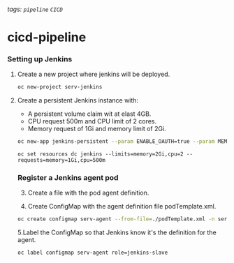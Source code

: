 ###### tags: `pipeline` `CICD`

# cicd-pipeline

### Setting up Jenkins

1. Create a new project where jenkins will be deployed.

    ``` bash
    oc new-project serv-jenkins
    ```

2. Create a persistent Jenkins instance with:

    * A persistent volume claim wit at elast 4GB.
    * CPU request 500m and CPU limit of 2 cores.
    * Memory request of 1Gi and memory limit of 2Gi.

    ``` bash
    oc new-app jenkins-persistent --param ENABLE_OAUTH=true --param MEMORY_LIMIT=2Gi --param VOLUME_CAPACITY=4Gi --param DISABLE_ADMINISTRATIVE_MONITORS=true --as-deployment-config=true
    ```

    ```
    oc set resources dc jenkins --limits=memory=2Gi,cpu=2 --requests=memory=1Gi,cpu=500m
    ```

    ### Register a Jenkins agent pod

    3. Create a file with the pod agent definition.
    
    4. Create ConfigMap with the agent definition file podTemplate.xml.
    ``` bash
    oc create configmap serv-agent --from-file=./podTemplate.xml -n serv-jenkins
    ```

    5.Label the ConfigMap so that Jenkins know it's the definition for the agent.
    ```
    oc label configmap serv-agent role=jenkins-slave
    ```
